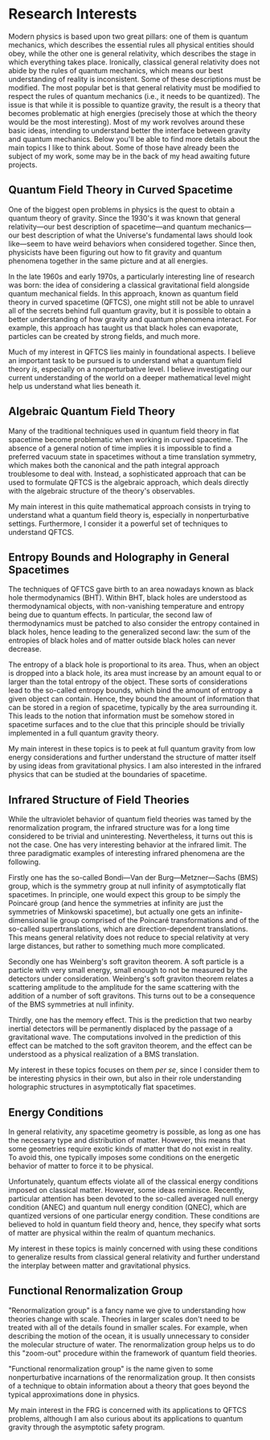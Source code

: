 # Research Interests

Modern physics is based upon two great pillars: one of them is quantum mechanics, which describes the essential rules all physical entities should obey, while the other one is general relativity, which describes the stage in which everything takes place. Ironically, classical general relativity does not abide by the rules of quantum mechanics, which means our best understanding of reality is inconsistent. Some of these descriptions must be modified. The most popular bet is that general relativity must be modified to respect the rules of quantum mechanics (i.e., it needs to be quantized). The issue is that while it is possible to quantize gravity, the result is a theory that becomes problematic at high energies (precisely those at which the theory would be the most interesting). Most of my work revolves around these basic ideas, intending to understand better the interface between gravity and quantum mechanics. Below you'll be able to find more details about the main topics I like to think about. Some of those have already been the subject of my work, some may be in the back of my head awaiting future projects.

## Quantum Field Theory in Curved Spacetime

One of the biggest open problems in physics is the quest to obtain a quantum theory of gravity. Since the 1930's it was known that general relativity—our best description of spacetime—and quantum mechanics—our best description of what the Universe's fundamental laws should look like—seem to have weird behaviors when considered together. Since then, physicists have been figuring out how to fit gravity and quantum phenomena together in the same picture and at all energies.

In the late 1960s and early 1970s, a particularly interesting line of research was born: the idea of considering a classical gravitational field alongside quantum mechanical fields. In this approach, known as quantum field theory in curved spacetime (QFTCS), one might still not be able to unravel all of the secrets behind full quantum gravity, but it is possible to obtain a better understanding of how gravity and quantum phenomena interact. For example, this approach has taught us that black holes can evaporate, particles can be created by strong fields, and much more. 

Much of my interest in QFTCS lies mainly in foundational aspects. I believe an important task to be pursued is to understand what a quantum field theory _is_, especially on a nonperturbative level. I believe investigating our current understanding of the world on a deeper mathematical level might help us understand what lies beneath it. 

## Algebraic Quantum Field Theory

Many of the traditional techniques used in quantum field theory in flat spacetime become problematic when working in curved spacetime. The absence of a general notion of time implies it is impossible to find a preferred vacuum state in spacetimes without a time translation symmetry, which makes both the canonical and the path integral approach troublesome to deal with. Instead, a sophisticated approach that can be used to formulate QFTCS is the algebraic approach, which deals directly with the algebraic structure of the theory's observables. 

My main interest in this quite mathematical approach consists in trying to understand what a quantum field theory is, especially in nonperturbative settings. Furthermore, I consider it a powerful set of techniques to understand QFTCS.

## Entropy Bounds and Holography in General Spacetimes

The techniques of QFTCS gave birth to an area nowadays known as black hole thermodynamics (BHT). Within BHT, black holes are understood as thermodynamical objects, with non-vanishing temperature and entropy being due to quantum effects. In particular, the second law of thermodynamics must be patched to also consider the entropy contained in black holes, hence leading to the generalized second law: the sum of the entropies of black holes and of matter outside black holes can never decrease. 

The entropy of a black hole is proportional to its area. Thus, when an object is dropped into a black hole, its area must increase by an amount equal to or larger than the total entropy of the object. These sorts of considerations lead to the so-called entropy bounds, which bind the amount of entropy a given object can contain. Hence, they bound the amount of information that can be stored in a region of spacetime, typically by the area surrounding it. This leads to the notion that information must be somehow stored in spacetime surfaces and to the clue that this principle should be trivially implemented in a full quantum gravity theory.

My main interest in these topics is to peek at full quantum gravity from low energy considerations and further understand the structure of matter itself by using ideas from gravitational physics. I am also interested in the infrared physics that can be studied at the boundaries of spacetime.

## Infrared Structure of Field Theories

While the ultraviolet behavior of quantum field theories was tamed by the renormalization program, the infrared structure was for a long time considered to be trivial and uninteresting. Nevertheless, it turns out this is not the case. One has very interesting behavior at the infrared limit. The three paradigmatic examples of interesting infrared phenomena are the following. 

Firstly one has the so-called Bondi—Van der Burg—Metzner—Sachs (BMS) group, which is the symmetry group at null infinity of asymptotically flat spacetimes. In principle, one would expect this group to be simply the Poincaré group (and hence the symmetries at infinity are just the symmetries of Minkowski spacetime), but actually one gets an infinite-dimensional lie group comprised of the Poincaré transformations and of the so-called supertranslations, which are direction-dependent translations. This means general relativity does not reduce to special relativity at very large distances, but rather to something much more complicated. 

Secondly one has Weinberg's soft graviton theorem. A soft particle is a particle with very small energy, small enough to not be measured by the detectors under consideration. Weinberg's soft graviton theorem relates a scattering amplitude to the amplitude for the same scattering with the addition of a number of soft gravitons. This turns out to be a consequence of the BMS symmetries at null infinity.

Thirdly, one has the memory effect. This is the prediction that two nearby inertial detectors will be permanently displaced by the passage of a gravitational wave. The computations involved in the prediction of this effect can be matched to the soft graviton theorem, and the effect can be understood as a physical realization of a BMS translation.

My interest in these topics focuses on them _per se_, since I consider them to be interesting physics in their own, but also in their role understanding holographic structures in asymptotically flat spacetimes.

## Energy Conditions

In general relativity, any spacetime geometry is possible, as long as one has the necessary type and distribution of matter. However, this means that some geometries require exotic kinds of matter that do not exist in reality. To avoid this, one typically imposes some conditions on the energetic behavior of matter to force it to be physical. 

Unfortunately, quantum effects violate all of the classical energy conditions imposed on classical matter. However, some ideas reminisce. Recently, particular attention has been devoted to the so-called averaged null energy condition (ANEC) and quantum null energy condition (QNEC), which are quantized versions of one particular energy condition. These conditions are believed to hold in quantum field theory and, hence, they specify what sorts of matter are physical within the realm of quantum mechanics.

My interest in these topics is mainly concerned with using these conditions to generalize results from classical general relativity and further understand the interplay between matter and gravitational physics.

## Functional Renormalization Group

"Renormalization group" is a fancy name we give to understanding how theories change with scale. Theories in larger scales don't need to be treated with all of the details found in smaller scales. For example, when describing the motion of the ocean, it is usually unnecessary to consider the molecular structure of water. The renormalization group helps us to do this "zoom-out" procedure within the framework of quantum field theories. 

"Functional renormalization group" is the name given to some nonperturbative incarnations of the renormalization group. It then consists of a technique to obtain information about a theory that goes beyond the typical approximations done in physics. 

My main interest in the FRG is concerned with its applications to QFTCS problems, although I am also curious about its applications to quantum gravity through the asymptotic safety program.
